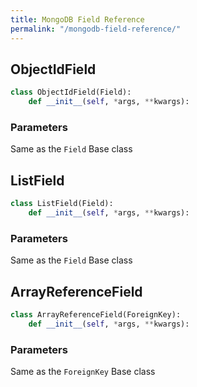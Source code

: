 ```yaml
---
title: MongoDB Field Reference
permalink: "/mongodb-field-reference/"
---
```


## ObjectIdField

```python
class ObjectIdField(Field):
    def __init__(self, *args, **kwargs):
```

### Parameters

Same as the `Field` Base class

## ListField

```python
class ListField(Field):
    def __init__(self, *args, **kwargs):
```

### Parameters

Same as the `Field` Base class

## ArrayReferenceField

```python
class ArrayReferenceField(ForeignKey):
    def __init__(self, *args, **kwargs):
```

### Parameters

Same as the `ForeignKey` Base class

